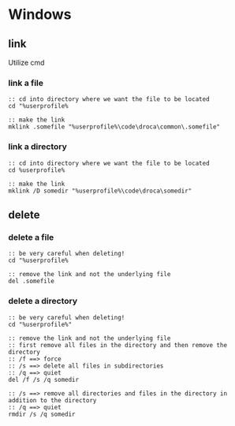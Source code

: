 # Windows

## link
Utilize cmd

### link a file
```batch
:: cd into directory where we want the file to be located
cd "%userprofile%

:: make the link
mklink .somefile "%userprofile%\code\droca\common\.somefile"
```

### link a directory
```batch
:: cd into directory where we want the file to be located
cd %userprofile%

:: make the link
mklink /D somedir "%userprofile%\code\droca\somedir"
```


## delete

### delete a file
```batch
:: be very careful when deleting!
cd "%userprofile%

:: remove the link and not the underlying file
del .somefile
```

### delete a directory
```batch
:: be very careful when deleting!
cd "%userprofile%"

:: remove the link and not the underlying file
:: first remove all files in the directory and then remove the directory
:: /f ==> force
:: /s ==> delete all files in subdirectories
:: /q ==> quiet
del /f /s /q somedir

:: /s ==> remove all directories and files in the directory in addition to the directory
:: /q ==> quiet
rmdir /s /q somedir
```

